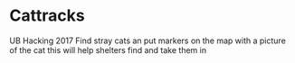 # Cattracks
UB Hacking 2017 
Find stray cats an put markers on the map with a picture of the cat this will help shelters find and take them in
